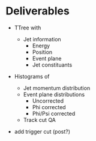 # Deliverables
* TTree with
    * Jet information
        * Energy
        * Position
        * Event plane
        * Jet constituants
* Histograms of
    * Jet momentum distribution
    * Event plane distributions
        * Uncorrected
        * Phi corrected
        * Phi/Psi corrected
    * Track cut QA


* add trigger cut (post?)